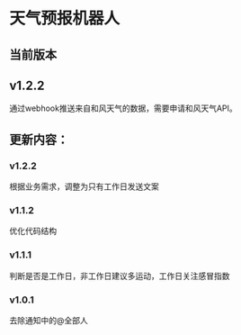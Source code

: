 # 天气预报机器人

##                          当前版本
##                          v1.2.2
通过webhook推送来自和风天气的数据，需要申请和风天气API。

## 更新内容：
### v1.2.2
根据业务需求，调整为只有工作日发送文案

### v1.1.2
优化代码结构

### v1.1.1
判断是否是工作日，非工作日建议多运动，工作日关注感冒指数

### v1.0.1
去除通知中的@全部人